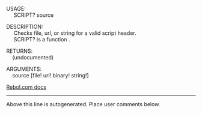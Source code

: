 USAGE:  
&nbsp;&nbsp;&nbsp;&nbsp;&nbsp;SCRIPT?&nbsp;source&nbsp;  
  
DESCRIPTION:  
&nbsp;&nbsp;&nbsp;&nbsp;&nbsp;Checks&nbsp;file,&nbsp;url,&nbsp;or&nbsp;string&nbsp;for&nbsp;a&nbsp;valid&nbsp;script&nbsp;header.  
&nbsp;&nbsp;&nbsp;&nbsp;&nbsp;SCRIPT?&nbsp;is&nbsp;a&nbsp;function&nbsp;.  
  
RETURNS:  
&nbsp;&nbsp;&nbsp;&nbsp;(undocumented)  
  
ARGUMENTS:  
&nbsp;&nbsp;&nbsp;&nbsp;source&nbsp;[file!&nbsp;url!&nbsp;binary!&nbsp;string!]  

[Rebol.com docs](http://www.rebol.com/r3/docs/functions/script-q.html)
___
Above this line is autogenerated. Place user comments below.